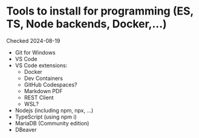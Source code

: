 # Tools to install for programming (ES, TS, Node backends, Docker,...)

Checked 2024-08-19

* Git for Windows
* VS Code
* VS Code extensions:
    - Docker
    - Dev Containers
    - GitHub Codespaces?
    - Markdown PDF
    - REST Client
    - WSL?
* Nodejs (including npm, npx, ...)
* TypeScript (using npm i)
* MariaDB (Community edition)
* DBeaver


